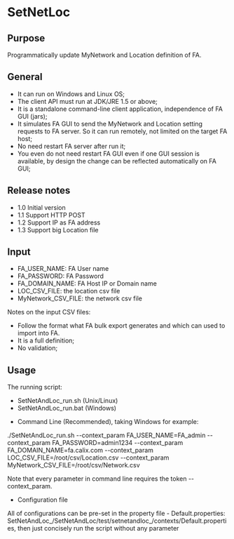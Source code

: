 SetNetLoc
=========

Purpose
--------------
Programmatically update MyNetwork and Location definition of FA. 
 
General
--------------
- It can run on Windows and Linux OS;
- The client API must run at JDK/JRE 1.5 or above;
- It is a standalone command-line client application, independence of FA GUI (jars);
- It simulates FA GUI to send the MyNetwork and Location setting requests to FA server. So it can run remotely, not limited on the target FA host;
- No need restart FA server after run it;
- You even do not need restart FA GUI even if one GUI session is available, by design the change can be reflected automatically on FA GUI;
 
Release notes
--------------
- 1.0	Initial version
- 1.1	Support HTTP POST
- 1.2	Support IP as FA address
- 1.3	Support big Location file
 
Input
--------------
- FA_USER_NAME: FA User name
- FA_PASSWORD: FA Password
- FA_DOMAIN_NAME: FA Host IP or Domain name
- LOC_CSV_FILE: the location csv file 
- MyNetwork_CSV_FILE: the network csv file

Notes on the input CSV files:
 - Follow the format what FA bulk export generates and which can used to import into FA. 
 - It is a full definition;
 - No validation;
 
Usage
--------------
The running script:
- SetNetAndLoc_run.sh  (Unix/Linux)
- SetNetAndLoc_run.bat  (Windows)

* Command Line (Recommended), taking Windows for example:

./SetNetAndLoc_run.sh --context_param FA_USER_NAME=FA_admin --context_param FA_PASSWORD=admin1234 --context_param FA_DOMAIN_NAME=fa.calix.com --context_param LOC_CSV_FILE=/root/csv/Location.csv --context_param MyNetwork_CSV_FILE=/root/csv/Network.csv

Note that every parameter in command line requires the token --context_param.

* Configuration file

All of configurations can be pre-set in the property file - Default.properties: SetNetAndLoc_<Version>/SetNetAndLoc/test/setnetandloc_<Version>/contexts/Default.properties, then just concisely run the script without any parameter